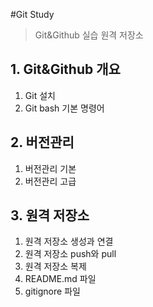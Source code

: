 #Git Study
> Git&Github 실습 원격 저장소

## 1. Git&Github 개요
1. Git 설치
2. Git bash 기본 명령어

## 2. 버전관리
1. 버전관리 기본
2. 버전관리 고급

## 3. 원격 저장소
1. 원격 저장소 생성과 연결
2. 원격 저장소 push와 pull
3. 원격 저장소 복제
4. README.md 파일
5. gitignore 파일
